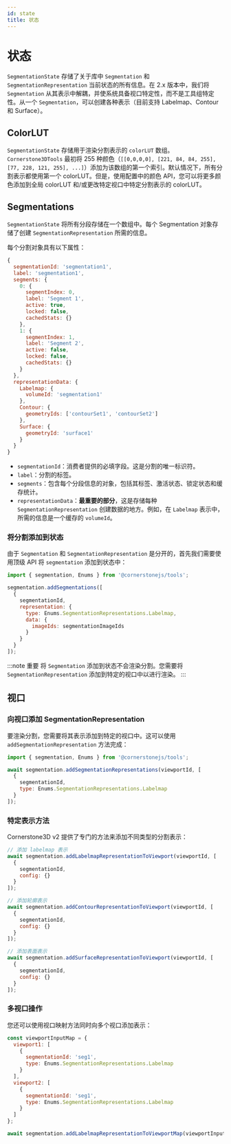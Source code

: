 ```yaml
---
id: state
title: 状态
---
```


# 状态

`SegmentationState` 存储了关于库中 `Segmentation` 和 `SegmentationRepresentation` 当前状态的所有信息。在 2.x 版本中，我们将 `Segmentation` 从其表示中解耦，并使系统具备视口特定性，而不是工具组特定性。从一个 `Segmentation`，可以创建各种表示（目前支持 Labelmap、Contour 和 Surface）。

## ColorLUT

`SegmentationState` 存储用于渲染分割表示的 `colorLUT` 数组。`Cornerstone3DTools` 最初将 255 种颜色（`[[0,0,0,0], [221, 84, 84, 255], [77, 228, 121, 255], ...]`）添加为该数组的第一个索引。默认情况下，所有分割表示都使用第一个 colorLUT。但是，使用配置中的颜色 API，您可以将更多颜色添加到全局 colorLUT 和/或更改特定视口中特定分割表示的 colorLUT。

## Segmentations

`SegmentationState` 将所有分段存储在一个数组中。每个 Segmentation 对象存储了创建 `SegmentationRepresentation` 所需的信息。

每个分割对象具有以下属性：

```js
{
  segmentationId: 'segmentation1',
  label: 'segmentation1',
  segments: {
    0: {
      segmentIndex: 0,
      label: 'Segment 1',
      active: true,
      locked: false,
      cachedStats: {}
    },
    1: {
      segmentIndex: 1,
      label: 'Segment 2',
      active: false,
      locked: false,
      cachedStats: {}
    }
  },
  representationData: {
    Labelmap: {
      volumeId: 'segmentation1'
    },
    Contour: {
      geometryIds: ['contourSet1', 'contourSet2']
    },
    Surface: {
      geometryId: 'surface1'
    }
  }
}
```

- `segmentationId`：消费者提供的必填字段。这是分割的唯一标识符。
- `label`：分割的标签。
- `segments`：包含每个分段信息的对象，包括其标签、激活状态、锁定状态和缓存统计。
- `representationData`：**最重要的部分**，这是存储每种 `SegmentationRepresentation` 创建数据的地方。例如，在 `Labelmap` 表示中，所需的信息是一个缓存的 `volumeId`。

### 将分割添加到状态

由于 `Segmentation` 和 `SegmentationRepresentation` 是分开的，首先我们需要使用顶级 API 将 `segmentation` 添加到状态中：

```js
import { segmentation, Enums } from '@cornerstonejs/tools';

segmentation.addSegmentations([
  {
    segmentationId,
    representation: {
      type: Enums.SegmentationRepresentations.Labelmap,
      data: {
        imageIds: segmentationImageIds
      }
    }
  }
]);
```

:::note 重要
将 `Segmentation` 添加到状态不会渲染分割。您需要将 `SegmentationRepresentation` 添加到特定的视口中以进行渲染。
:::

## 视口

### 向视口添加 SegmentationRepresentation

要渲染分割，您需要将其表示添加到特定的视口中。这可以使用 `addSegmentationRepresentation` 方法完成：

```js
import { segmentation, Enums } from '@cornerstonejs/tools';

await segmentation.addSegmentationRepresentations(viewportId, [
  {
    segmentationId,
    type: Enums.SegmentationRepresentations.Labelmap
  }
]);
```

### 特定表示方法

Cornerstone3D v2 提供了专门的方法来添加不同类型的分割表示：

```js
// 添加 labelmap 表示
await segmentation.addLabelmapRepresentationToViewport(viewportId, [
  {
    segmentationId,
    config: {}
  }
]);

// 添加轮廓表示
await segmentation.addContourRepresentationToViewport(viewportId, [
  {
    segmentationId,
    config: {}
  }
]);

// 添加表面表示
await segmentation.addSurfaceRepresentationToViewport(viewportId, [
  {
    segmentationId,
    config: {}
  }
]);
```

### 多视口操作

您还可以使用视口映射方法同时向多个视口添加表示：

```js
const viewportInputMap = {
  viewport1: [
    {
      segmentationId: 'seg1',
      type: Enums.SegmentationRepresentations.Labelmap
    }
  ],
  viewport2: [
    {
      segmentationId: 'seg1',
      type: Enums.SegmentationRepresentations.Labelmap
    }
  ]
};

await segmentation.addLabelmapRepresentationToViewportMap(viewportInputMap);